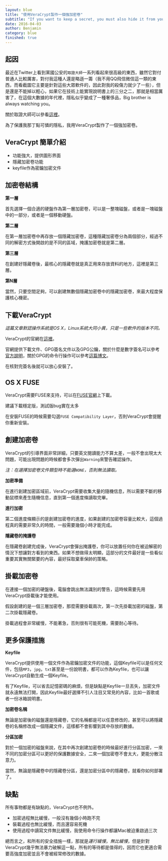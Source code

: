```yaml
---
layout: blue
title: "使用VeraCrypt製作一個強加密卷"
subtitle: "If you want to keep a secret, you must also hide it from yourself."
date: 2016-04-03
author: Benjamin
category: blue
finished: true
---
```


## 起因

最近在Twitter上看到黨國公安的`取證大師`一系列看起來很高級的東西，雖然它對付普通人比較厲害，對付我這種人還是略遜一籌（我不用QQ飛信微信這一類的東西，而看截圖它主要是針對這些大眾軟件的，因此對我的殺傷力就少了一些），但是還是不能掉以輕心，如果它在技術上能實現說明書上的三分之二，那就是相當厲害了，在這個大數據的年代裡，隱私似乎變成了一種奢侈品，Big brother is always watching you。

關於取證大師可以參看[這裡](https://chinadigitaltimes.net/chinese/2016/03/%E3%80%90%E7%AB%8B%E5%AD%98%E6%AD%A4%E7%85%A7%E3%80%91%E5%8F%96%E8%AF%81%E5%A4%A7%E5%B8%88/)。

為了保護我那丁點可憐的隱私，我用VeraCrypt製作了一個強加密卷。

## VeraCrypt 簡單介紹

* 功能強大，提供圖形界面
* 隱藏加密卷功能
* keyfile作為密鑰加密文件

## 加密卷結構

**第一層**

首先選擇一個合適的硬盤作為第一層加密卷，可以是一整塊磁盤，或者是一塊磁盤中的一部分，或者是一個移動硬盤。

**第二層**

在第一層加密卷中再存放一個隱藏加密卷，這種隱藏加密卷分為兩個部分，經過不同的解密方式後開啟的是不同的區域，掩護加密卷就是第二層。

**第三層**

在創建好隱藏卷後，最核心的隱藏卷就是真正用來存放資料的地方，這裡是第三層。

**第N層**

當然，只要空間足夠，可以創建無數個隱藏加密卷中的隱藏加密卷，來最大程度保護核心機密。

## 下載VeraCrypt

*這篇文章默認操作系統是OS X，Linux系統大同小異，只是一些軟件的版本不同。*

VeraCrypt的官網在[這裡](https://veracrypt.codeplex.com/)。

官網提供下載文件、GPG簽名文件以及GPG公鑰，關於什麼是數字簽名可以參考[官方說明](https://veracrypt.codeplex.com/wikipage?title=Digital%20Signatures)，關於GPG的命令行操作可以參考[這篇博文](http://benjaminblog.ml/coding/gpg.html)。

在核對完簽名後就可以放心安裝了。

## OS X FUSE

VeraCrypt需要FUSE來支持，可以在[FUSE官網](https://osxfuse.github.io/)上下載。

建議下載穩定版，測試版bug實在太多

在安裝FUSE的時候需要勾選`FUSE Compatibility Layer`，否則VeraCrypt會提醒你重新安裝。

## 創建加密卷

VeraCrypt的引導界面非常詳細，只要英文閱讀能力不算太差，一般不會出現太大問題，可能出現問題的時候都會多次彈出`Warning`來警告確認操作。

*注：在選擇加密卷文件類型時不能選`NONE`，否則無法讀取。*

**加密準備**

在進行創建加密區域前，VeraCrypt需要收集大量的隨機信息，所以需要不斷的移動鼠標來產生隨機信息，直到第一個進度條讀取完畢。

**進行加密**

第二個進度條顯示的是創建加密卷的進度，如果創建的加密卷容量比較大，這個過程真的需要非常久的時間，一般需要幾個小時才能完成。

**隱藏卷的掩護卷**

在隱藏卷創建完成後，VeraCrypt會彈出掩護卷，你可以放置任何你在被迫解密的情況下想讓對方看到的東西。如果不想做得太明顯，這部分的文件最好是一些看似重要其實無關緊要的內容，最好採取棄車保帥的策略。

## 掛載加密卷

在連接一個加密的硬盤後，電腦會跳出無法識別的警告，這時候需要先用VeraCrypt掛載後才能使用。

假設創建的是一個三層加密卷，那麼需要掛載兩次，第一次先掛載加密的磁盤，第二次掛載隱藏卷。

掛載過程會非常緩慢，不能著急，否則很有可能死機，需要耐心等待。

## 更多保護措施

**Keyfile**

VeraCrypt提供使用一個文件作為密鑰加密文件的功能，這個Keyfile可以是任何文件，包括`MP3`，`jpg`，`txt`甚至是一份說明書，都可以作為Keyfile，也可以讓VeraCrypt自動生成一個Keyfile。

有了Keyfile，可以省去記憶密碼的麻煩，但是缺點是Keyfile一旦丟失，加密文件就永遠無法打開，因此Keyfile最好選擇不引人注目又常見的內容，比如一首歌或者一份冰箱說明書。

**加密卷名稱**

無論是加密後的磁盤還是隱藏卷，它的名稱都是可以任意修改的，甚至可以將隱藏卷的名稱修改成一個隱藏文件，這樣都不會影響到其中存放的數據。

**分區加密**

對於一個加密的磁盤來說，在其中再次創建加密卷的時候最好進行分區加密，一來不同的加密分區可以更好的保護數據安全，二來一個加密卷不會太大，更能分散注意力。

當然，無論是隱藏卷中的隱藏卷分區，還是加密分區中的隱藏卷，就看你如何部署了。

## 缺點

所有事物都是有缺點的，VeraCrypt也不例外。

* 加密過程無比緩慢，一般沒有幾個小時跑不完
* 裝載過程也無比緩慢，而且還容易死機
* 使用過程中讀寫文件無比緩慢，我使用命令行操作都讓Mac被迫重啟過三次

總而言之，和所有的安全措施一樣，那就是*運行緩慢*，*無比緩慢*，但是針對VeraCrypt幾乎無法暴力破解這一點，所有的等待都是值得的，因而它也更適合需要高強度加密並且不會被經常修改的數據。

